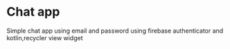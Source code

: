 # Chat app
Simple chat app using email and password using firebase authenticator and kotlin,recycler view widget


